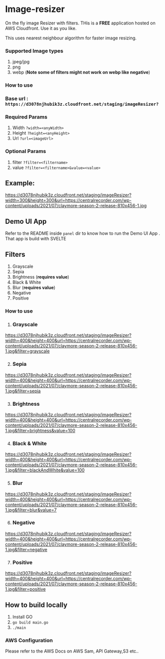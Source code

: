 # Image-resizer
On the fly image Resizer with filters. THis is a **FREE** application hosted on AWS Cloudfront. Use it as you like.

This uses nearest neighbour algorithm for faster image resizing.

### Supported Image types
1. jpeg/jpg
2. png
3. webp (**Note some of filters might not work on webp like negative**)

### How to use 
### Base url : `https://d3078njhubik3z.cloudfront.net/staging/imageResizer?`

### Required Params
1. Width `?width=<anyWidth>`
2. Height `?height=<anyHeight>`
3. Url `?url=<imageUrl>`
### Optional Params
1. filter `?filter=<filtername>`
2. value `?filter=<filtername>&value=<value>`

## Example:

<https://d3078njhubik3z.cloudfront.net/staging/imageResizer?width=300&height=300&url=https://centralrecorder.com/wp-content/uploads/2021/07/claymore-season-2-release-810x456-1.jpg>


## Demo UI App
Refer to the README inside `panel` dir to know how to run the Demo UI App . That app is build with SVELTE 

## Filters

1. Grayscale
2. Sepia
3. Brightness  (**requires value**)
4. Black & White
5. Blur   (**requires value**)
6. Negative
7. Positive

### How to use

1. ### Grayscale

<https://d3078njhubik3z.cloudfront.net/staging/imageResizer?width=400&height=400&url=https://centralrecorder.com/wp-content/uploads/2021/07/claymore-season-2-release-810x456-1.jpg&filter=grayscale>


2. ### Sepia
<https://d3078njhubik3z.cloudfront.net/staging/imageResizer?width=400&height=400&url=https://centralrecorder.com/wp-content/uploads/2021/07/claymore-season-2-release-810x456-1.jpg&filter=sepia>

3. ### Brightness
<https://d3078njhubik3z.cloudfront.net/staging/imageResizer?width=400&height=400&url=https://centralrecorder.com/wp-content/uploads/2021/07/claymore-season-2-release-810x456-1.jpg&filter=brightness&value=100>

4. ### Black & White
<https://d3078njhubik3z.cloudfront.net/staging/imageResizer?width=400&height=400&url=https://centralrecorder.com/wp-content/uploads/2021/07/claymore-season-2-release-810x456-1.jpg&filter=blackAndWhite&value=100>

5. ### Blur
<https://d3078njhubik3z.cloudfront.net/staging/imageResizer?width=400&height=400&url=https://centralrecorder.com/wp-content/uploads/2021/07/claymore-season-2-release-810x456-1.jpg&filter=blur&value=7>

6. ### Negative

<https://d3078njhubik3z.cloudfront.net/staging/imageResizer?width=400&height=400&url=https://centralrecorder.com/wp-content/uploads/2021/07/claymore-season-2-release-810x456-1.jpg&filter=negative>

7. ### Positive

<https://d3078njhubik3z.cloudfront.net/staging/imageResizer?width=400&height=400&url=https://centralrecorder.com/wp-content/uploads/2021/07/claymore-season-2-release-810x456-1.jpg&filter=positive>

## How to build locally 

1. Install GO
2. `go build main.go`
3. `./main`

### AWS Configuration

Please refer to the AWS Docs on AWS Sam, API Gateway,S3  etc..
